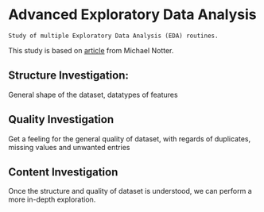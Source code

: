 # Advanced Exploratory Data Analysis
    Study of multiple Exploratory Data Analysis (EDA) routines. 

This study is based on [article](https://medium.com/epfl-extension-school/advanced-exploratory-data-analysis-eda-with-python-536fa83c578a) from Michael Notter.

## Structure Investigation:
General shape of the dataset, datatypes of features
## Quality Investigation
Get a feeling for the general quality of dataset, with regards of duplicates, missing values and unwanted entries
## Content Investigation
Once the structure and quality of dataset is understood, we can perform a more in-depth exploration. 